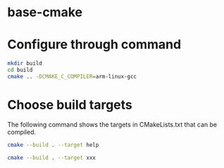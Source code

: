 # base-cmake

# Configure through command

```bash
mkdir build
cd build
cmake .. -DCMAKE_C_COMPILER=arm-linux-gcc
```

# Choose build targets

The following command shows the targets in CMakeLists.txt that can be compiled.
```bash
cmake --build . --target help
```

```bash
cmake --build . --target xxx
```

